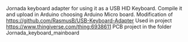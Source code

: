 Jornada keyboard adapter for using it as a USB HID Keyboard.
Compile it and upload in Arduino choosing Arduino Micro board.
Modification of https://github.com/RasmusB/USB-Keyboard-Adapter
Used in project https://www.thingiverse.com/thing:6938611
PCB project in the folder Jornada_keyboard_mainboard
